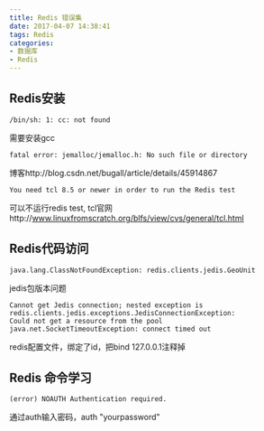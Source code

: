 ```yaml
---
title: Redis 错误集
date: 2017-04-07 14:38:41
tags: Redis
categories: 
- 数据库
- Redis
---
```

Redis安装
---
	/bin/sh: 1: cc: not found
需要安装gcc

	fatal error: jemalloc/jemalloc.h: No such file or directory
博客http://blog.csdn.net/bugall/article/details/45914867

	You need tcl 8.5 or newer in order to run the Redis test
可以不运行redis test, tcl官网http://www.linuxfromscratch.org/blfs/view/cvs/general/tcl.html


Redis代码访问
---
	java.lang.ClassNotFoundException: redis.clients.jedis.GeoUnit
jedis包版本问题

	Cannot get Jedis connection; nested exception is redis.clients.jedis.exceptions.JedisConnectionException: 
	Could not get a resource from the pool
	java.net.SocketTimeoutException: connect timed out
redis配置文件，绑定了id，把bind 127.0.0.1注释掉

Redis 命令学习
---
	(error) NOAUTH Authentication required.
通过auth输入密码，auth "yourpassword"

